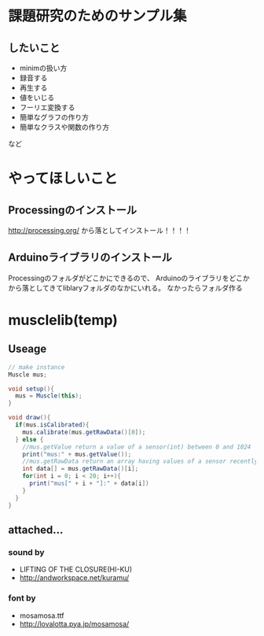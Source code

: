 # 課題研究のためのサンプル集
## したいこと
- minimの扱い方
 - 録音する
 - 再生する
 - 値をいじる
 - フーリエ変換する
- 簡単なグラフの作り方
- 簡単なクラスや関数の作り方

など

# やってほしいこと
## Processingのインストール
http://processing.org/
から落としてインストール！！！！

## Arduinoライブラリのインストール
Processingのフォルダがどこかにできるので、
Arduinoのライブラリをどこかから落としてきてliblaryフォルダのなかにいれる。
なかったらフォルダ作る

# musclelib(temp)
## Useage
``` java
// make instance
Muscle mus;

void setup(){
  mus = Muscle(this);
}

void draw(){
  if(mus.isCalibrated){
    mus.calibrate(mus.getRawData()[0]);
  } else {
    //mus.getValue return a value of a sensor(int) between 0 and 1024
    print("mus:" + mus.getValue());    
    //mus.getRawData return an array having values of a sensor recently 20 times
    int data[] = mus.getRawData()[i];
    for(int i = 0; i < 20; i++){
      print("mus[" + i + "]:" + data[i])
    }
  }
}
```

## attached...
### sound by
- LIFTING OF THE CLOSURE(HI-KU)
 - http://andworkspace.net/kuramu/

### font by
- mosamosa.ttf
 - http://lovalotta.pya.jp/mosamosa/